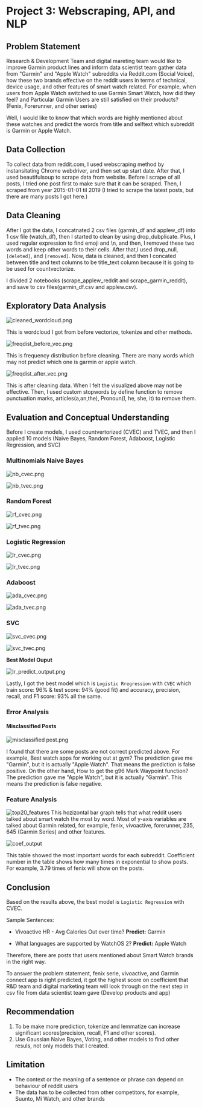 # Project 3: Webscraping, API, and NLP

## Problem Statement
Research & Development Team and digital mareting team would like to improve Garmin product lines and inform data scientist team gather data from "Garmin" and "Apple Watch" subreddits via Reddit.com (Social Voice), how these two brands effective on the reddit users in terms of technical, device usage, and other features of smart watch related. For example, when users from Apple Watch switched to use Garmin Smart Watch, how did they feel? and Particular Garmin Users are still satisfied on their products? (Fenix, Forerunner, and other series)

Well, I would like to know that which words are highly mentioned about these watches and predict the words from title and selftext which subreddit is Garmin or Apple Watch.

## Data Collection
To collect data from reddit.com, I used webscraping method by instansitating Chrome webdriver, and then set up start date. After that, I used beautifulsoup to scrape data from website. Before I scrape of all posts, I tried one post first to make sure that it can be scraped. Then, I scraped from year 2015-01-01 til 2019 (I tried to scrape the latest posts, but there are many posts I got here.)

## Data Cleaning
After I got the data, I concatnated 2 csv files (garmin_df and applew_df) into 1 csv file (watch_df), then I started to clean by using drop_dubplicate. Plus, I used regular expression to find emoji and \n, and then, I removed these two words and keep other words to their cells. After that,I used drop_null, `[deleted]`, and `[removed]`. Now, data is cleaned, and then I concated between title and text columns to be title_text column because it is going to be used for countvectorize.

I divided 2 notebooks (scrape_applew_reddit and scrape_garmin_reddit), and save to csv files(garmin_df.csv and applew.csv).

## Exploratory Data Analysis
![cleaned_wordcloud.png](image/cleaned_wordcloud.png)

This is wordcloud I got from before vectorize, tokenize and other methods. 

![freqdist_before_vec.png](image/freqdist_before_vec.png)

This is frequency distribution before cleaning. There are many words which may not predict which one is garmin or apple watch.

![freqdist_after_vec.png](image/freqdist_after_vec.png)

This is after cleaning data. When I felt the visualized above may not be effective. Then, I used custom stopwords by define function to remove punctuation marks, articles(a,an,the), Pronoun(I, he, she, it) to remove them.

## Evaluation and Conceptual Understanding
Before I create models, I used countvertorized (CVEC) and TVEC, and then I applied 10 models (Naive Bayes, Random Forest, Adaboost, Logistic Regression, and SVC)

### Multinomials Naive Bayes
![nb_cvec.png](image/nb_cvec.png)

![nb_tvec.png](image/nb_tvec.png)

### Random Forest
![rf_cvec.png](image/rf_cvec.png)

![rf_tvec.png](image/rf_tvec.png)

### Logistic Regression
![lr_cvec.png](image/lr_cvec.png)

![lr_tvec.png](image/lr_tvec.png)

### Adaboost
![ada_cvec.png](image/ada_cvec.png)

![ada_tvec.png](image/ada_tvec.png)

### SVC
![svc_cvec.png](image/svc_cvec.png)

![svc_tvec.png](image/svc_tvec.png)


**Best Model Ouput**

![lr_predict_output.png](image/lr_predict_output.png)

Lastly, I got the best model which is `Logistic Rregression` with `CVEC` which train score: 96% & test score: 94% (good fit) 
and accuracy, precision, recall, and F1 score: 93% all the same.

### Error Analysis
#### Misclassified Posts
![misclassified post.png](https://github.com/pacharajson/project3_reddit_NLP/blob/main/image/misclassified%20post.png)

I found that there are some posts are not correct predicted above. For example, Best watch apps for working out at gym? The prediction gave me "Garmin", but it is actually "Apple Watch". That means the prediction is false positive. On the other hand, How to get the g96 Mark Waypoint function? The prediction gave me "Apple Watch", but it is actually "Garmin". This means the prediction is false negative.

### Feature Analysis
![top20_features](image/top20_features.png)
This hozizontal bar graph tells that what reddit users talked about smart watch the most by word. Most of y-axis variables are talked about Garmin related, for example, fenix, vivoactive, forerunner, 235, 645 (Garmin Series) and other features. 

![coef_output](image/coef_output.png)

This table showed the most important words for each subreddit. Coefficient number in the table shows how many times in exponential to show posts. For example, 3.79 times of fenix will show on the posts.

## Conclusion
Based on the results above, the best model is `Logistic Regression` with CVEC.

Sample Sentences:
- Vivoactive HR - Avg Calories Out over time?
**Predict:** Garmin

- What languages are supported by WatchOS 2?
**Predict:** Apple Watch

Therefore, there are posts that users mentioned about Smart Watch brands in the right way.

To answer the problem statement, fenix serie, vivoactive, and Garmin connect app is right predicted, it got the highest score on coefficient that R&D team and digital marketing team will look through on the next step in csv file from data scientist team gave (Develop products and app)

## Recommendation
1. To be make more prediction, tokenize and lemmatize can increase significant scores(precision, recall, F1 and other scores).
2. Use Gaussian Naive Bayes, Voting, and other models to find other resuls, not only models that I created.

## Limitation
- The context or the meaning of a sentence or phrase can depend on behaviour of reddit users
- The data has to be collected from other competitors, for example, Suunto, Mi Watch, and other brands
